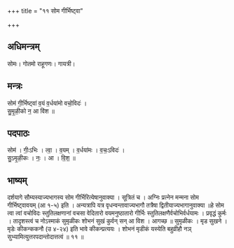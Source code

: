 +++
title = "११ सोम गीर्भिष्ट्वा"

+++
## अधिमन्त्रम्
सोमः। गोतमो राहूगणः। गायत्री।

## मन्त्रः
सोम॑ गी॒र्भिष्ट्वा॑ व॒यं व॒र्धया॑मो वचो॒विदः॑ ।  
सु॒मृ॒ळी॒को न॒ आ वि॑श ॥

## पदपाठः
सोम॑ । गीः॒ऽभिः । त्वा॒ । व॒यम् । व॒र्धया॑मः । व॒चः॒ऽविदः॑ ।  
सु॒ऽमृ॒ळी॒कः । नः॒ । आ । वि॒श॒ ॥

## भाष्यम्
दर्शयागे सौम्यस्याज्यभागस्य सोम गीर्भिरित्येषानुवाक्या । सूत्रितं च । अग्निः प्रत्नेन मन्मना सोम गीर्भिष्ट्वावयम् (आ १-५) इति । अन्यत्रापि यत्र वृधन्वन्तावाज्यभागौ तत्रैषा द्वितीयाज्यभागानुवाक्या ॥हे सोम त्वा त्वां वचोविदः स्तुतिलक्षणानां वचसा वेदितारो वयमनुष्ठातारो गीर्भिः स्तुतिलक्षणैर्वचोभिर्वर्धयामः । प्रवृद्धं कुर्मः । तादृशस्त्वं च नोऽस्माकं सुमृळीकः शोभनं सुखं कुर्वन् सन् आ विश । आगच्छ ॥ सुमृळीकः । मृड सुखने । मृडेः कीकन्ककनौ (उ ४-२४) इति भावे कीकन्प्रत्ययः । शोभनं मृडीकं यस्येति बहुव्रीहौ नञ् सुभ्यामित्युत्तरपदान्तोदात्तत्वं ॥ ११ ॥